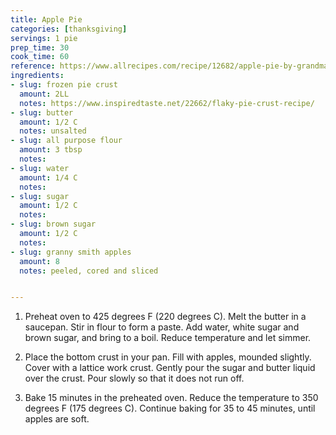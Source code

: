 ```yaml
---
title: Apple Pie
categories: [thanksgiving]
servings: 1 pie
prep_time: 30
cook_time: 60
reference: https://www.allrecipes.com/recipe/12682/apple-pie-by-grandma-ople/
ingredients:
- slug: frozen pie crust
  amount: 2LL
  notes: https://www.inspiredtaste.net/22662/flaky-pie-crust-recipe/
- slug: butter
  amount: 1/2 C
  notes: unsalted
- slug: all purpose flour
  amount: 3 tbsp
  notes:
- slug: water
  amount: 1/4 C
  notes:
- slug: sugar
  amount: 1/2 C
  notes:
- slug: brown sugar
  amount: 1/2 C
  notes:
- slug: granny smith apples
  amount: 8
  notes: peeled, cored and sliced


---
```


1. Preheat oven to 425 degrees F (220 degrees C). Melt the butter in a saucepan. Stir in flour to form a paste. Add water, white sugar and brown sugar, and bring to a boil. Reduce temperature and let simmer.


2. Place the bottom crust in your pan. Fill with apples, mounded slightly. Cover with a lattice work crust. Gently pour the sugar and butter liquid over the crust. Pour slowly so that it does not run off.

3. Bake 15 minutes in the preheated oven. Reduce the temperature to 350 degrees F (175 degrees C). Continue baking for 35 to 45 minutes, until apples are soft.